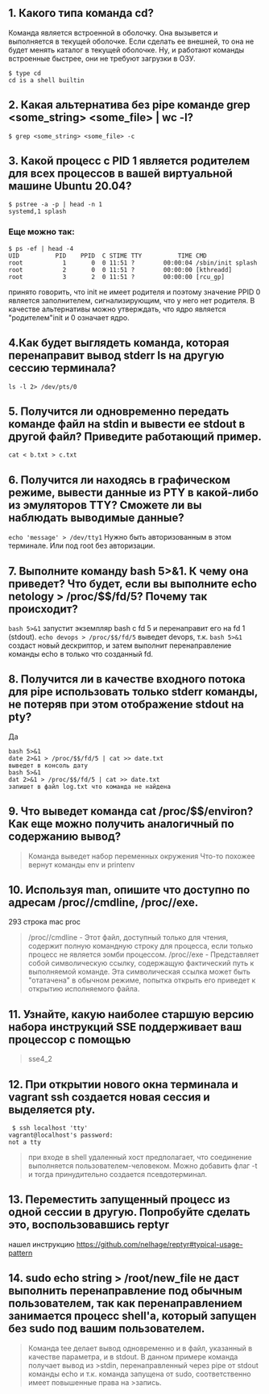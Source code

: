 ## 1. Какого типа команда cd?
Команда является встроенной в оболочку. Она вызывется и выполняется в текущей оболочке.
Если сделать ее внешней, то она не будет менять каталог в текущей оболочке. Ну, и работают команды встроенные быстрее, они не требуют загрузки в ОЗУ.
```
$ type cd
cd is a shell builtin
```
## 2. Какая альтернатива без pipe команде grep <some_string> <some_file> | wc -l?
`$ grep <some_string> <some_file> -c`

## 3. Какой процесс с PID 1 является родителем для всех процессов в вашей виртуальной машине Ubuntu 20.04?
```
$ pstree -a -p | head -n 1
systemd,1 splash
```
### Еще можно так:
 ```
$ ps -ef | head -4
UID          PID    PPID  C STIME TTY          TIME CMD
root           1       0  0 11:51 ?        00:00:04 /sbin/init splash
root           2       0  0 11:51 ?        00:00:00 [kthreadd]
root           3       2  0 11:51 ?        00:00:00 [rcu_gp]
```
принято говорить, что init не имеет родителя и поэтому значение PPID 0 является заполнителем, сигнализирующим, что у него нет родителя. В качестве альтернативы можно утверждать, что ядро является "родителем"init и 0 означает ядро.

## 4.Как будет выглядеть команда, которая перенаправит вывод stderr ls на другую сессию терминала?
`ls -l 2> /dev/pts/0`

## 5. Получится ли одновременно передать команде файл на stdin и вывести ее stdout в другой файл? Приведите работающий пример.
`cat < b.txt > c.txt`

## 6. Получится ли находясь в графическом режиме, вывести данные из PTY в какой-либо из эмуляторов TTY? Сможете ли вы наблюдать выводимые данные?
`echo 'message' > /dev/tty1`
Нужно быть авторизованным в этом терминале. Или под root без авторизации.

## 7. Выполните команду bash 5>&1. К чему она приведет? Что будет, если вы выполните echo netology > /proc/$$/fd/5? Почему так происходит?
`bash 5>&1` запустит экземпляр bash с fd 5 и перенаправит его на fd 1 (stdout).
`echo devops > /proc/$$/fd/5` 
выведет devops, т.к. `bash 5>&1` создаст новый дескриптор, и затем выполнит перенаправление команды echo в только что созданный fd.

## 8. Получится ли в качестве входного потока для pipe использовать только stderr команды, не потеряв при этом отображение stdout на pty?
Да
```
bash 5>&1
date 2>&1 > /proc/$$/fd/5 | cat >> date.txt
выведет в консоль дату
bash 5>&1
dat 2>&1 > /proc/$$/fd/5 | cat >> date.txt
запишет в файл log.txt что команда не найдена
```
## 9. Что выведет команда cat /proc/$$/environ? Как еще можно получить аналогичный по содержанию вывод?
> Команда выведет набор переменных окружения
> Что-то похожее вернут команды env и printenv

## 10. Используя man, опишите что доступно по адресам /proc/<PID>/cmdline, /proc/<PID>/exe.
293 строка mac proc
> /proc/<PID>/cmdline - Этот файл, доступный только для чтения, содержит полную командную строку для процесса, если только процесс не 
> является зомби процессом. /proc/<PID>/exe - Представляет собой символическую ссылку, содержащую фактический путь к выполняемой 
> команде. Эта символическая ссылка может быть "отатачена" в обычном режиме, попытка открыть его приведет к открытию исполняемого файла.

## 11. Узнайте, какую наиболее старшую версию набора инструкций SSE поддерживает ваш процессор с помощью
> sse4_2
 
## 12. При открытии нового окна терминала и vagrant ssh создается новая сессия и выделяется pty.
```
 $ ssh localhost 'tty'
vagrant@localhost's password:
not a tty
 ```
 > при входе в shell удаленный хост предполагает, что соединение выполняется пользователем-человеком. Можно добавить флаг -t и тогда принудительно создается псевдотерминал.

 ## 13. Переместить запущенный процесс из одной сессии в другую. Попробуйте сделать это, воспользовавшись reptyr
 нашел инструкцию
 https://github.com/nelhage/reptyr#typical-usage-pattern
 
 ## 14. sudo echo string > /root/new_file не даст выполнить перенаправление под обычным пользователем, так как перенаправлением занимается процесс shell'а, который запущен без sudo под вашим пользователем.
>Команда tee делает вывод одновременно и в файл, указанный в качестве параметра, и в stdout. В данном примере команда получает вывод из >stdin, перенаправленный через pipe от stdout команды echo и т.к. команда запущена от sudo, соответственно имеет повышенные права на >запись.
 

